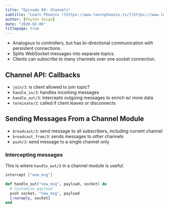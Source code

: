 ```yaml
---
title: "Episode 09: Channels"
subtitle: "Learn Phoenix ([https://www.learnphoenix.tv/](https://www.learnphoenix.tv/))"
author: [Peyton Seigo]
date: "2020-02-06"
titlepage: true
---
```


- Analogous to controllers, but has bi-directional communication with persistent connections.
- Splits WebSocket messages into separate topics.
- Clients can subscribe to many channels over one socket connection.

## Channel API: Callbacks

- `join/3`: is client allowed to join topic?
- `handle_in/3`: handles incoming messages
- `handle_out/3`: intercepts outgoing messages to enrich w/ more data
- `terminate/2`: called if client leaves or disconnects

## Sending Messages From a Channel Module

- `broadcast/3`: send message to all subscribers, _including_ current channel
- `broadcast_from/3`: sends messages to _other_ channels
- `push/3`: send message to a single channel only

### Intercepting messages

This is where `handle_out/3` in a channel module is useful.

```elixir
intercept ["new_msg"]

def handle_out("new_msg", payload, socket) do
  # Customize payload
  push socket, "new_msg", payload
  {:noreply, socket}
end
```
